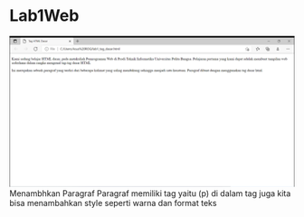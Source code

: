 # Lab1Web
![menambahkan_paragraf](img/hasil%20membuat%20paragaf.png)
Menambhkan Paragraf
Paragraf memiliki tag yaitu (p) di dalam tag juga kita bisa menambahkan style seperti warna dan format teks
